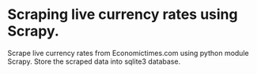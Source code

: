 # Scraping live currency rates using Scrapy.
Scrape live currency rates from Economictimes.com using python module Scrapy.
Store the scraped data into sqlite3 database.
